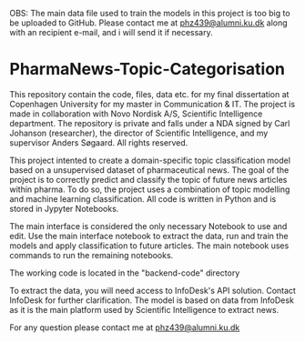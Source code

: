 OBS: The main data file used to train the models in this project is too big to be uploaded to GitHub. Please contact me at phz439@alumni.ku.dk along with an recipient e-mail, and i will send it if necessary.

# PharmaNews-Topic-Categorisation
This repository contain the code, files, data etc. for my final dissertation at Copenhagen University for my master in Communication & IT. The project is made in collaboration with Novo Nordisk A/S, Scientific Intelligence department. The repository is private and falls under a NDA signed by Carl Johanson (researcher), the director of Scientific Intelligence, and my supervisor Anders Søgaard. All rights reserved.

This project intented to create a domain-specific topic classification model based on a unsupervised dataset of pharmaceutical news. The goal of the project is to correctly predict and classify the topic of future news articles within pharma. To do so, the project uses a combination of topic modelling and machine learning classification. All code is written in Python and is stored in Jypyter Notebooks.

The main interface is considered the only necessary Notebook to use and edit. Use the main interface notebook to extract the data, run and train the models and apply classification to future articles. The main notebook uses commands to run the remaining notebooks.

The working code is located in the "backend-code" directory

To extract the data, you will need access to InfoDesk's API solution. Contact InfoDesk for further clarification. The model is based on data from InfoDesk as it is the main platform used by Scientific Intelligence to extract news.

For any question please contact me at phz439@alumni.ku.dk
